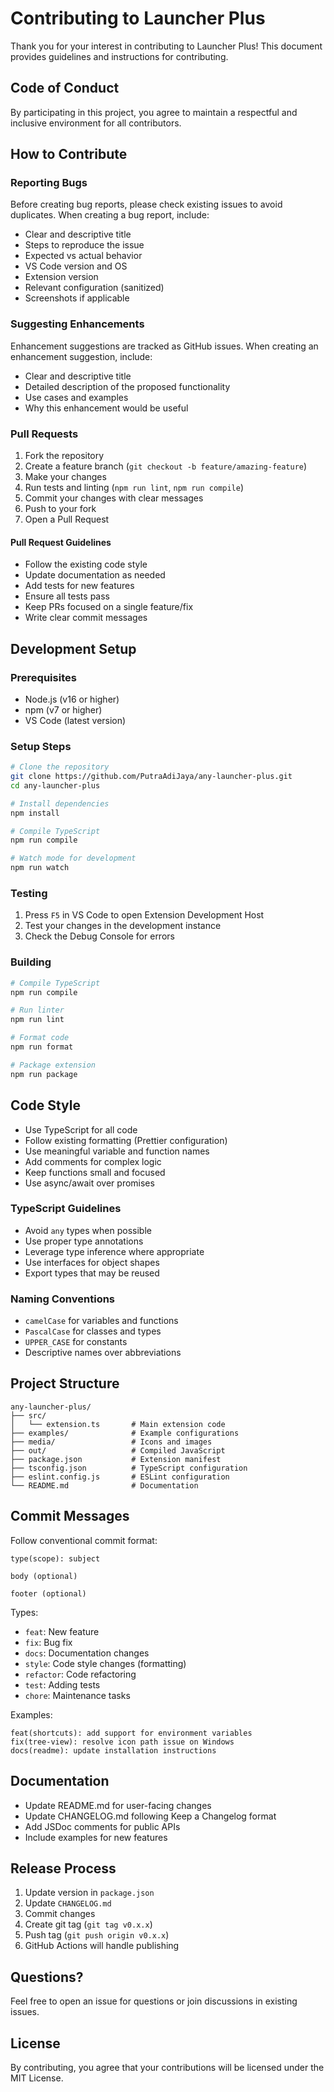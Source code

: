 # Contributing to Launcher Plus

Thank you for your interest in contributing to Launcher Plus! This document provides guidelines and instructions for contributing.

## Code of Conduct

By participating in this project, you agree to maintain a respectful and inclusive environment for all contributors.

## How to Contribute

### Reporting Bugs

Before creating bug reports, please check existing issues to avoid duplicates. When creating a bug report, include:

- Clear and descriptive title
- Steps to reproduce the issue
- Expected vs actual behavior
- VS Code version and OS
- Extension version
- Relevant configuration (sanitized)
- Screenshots if applicable

### Suggesting Enhancements

Enhancement suggestions are tracked as GitHub issues. When creating an enhancement suggestion, include:

- Clear and descriptive title
- Detailed description of the proposed functionality
- Use cases and examples
- Why this enhancement would be useful

### Pull Requests

1. Fork the repository
2. Create a feature branch (`git checkout -b feature/amazing-feature`)
3. Make your changes
4. Run tests and linting (`npm run lint`, `npm run compile`)
5. Commit your changes with clear messages
6. Push to your fork
7. Open a Pull Request

#### Pull Request Guidelines

- Follow the existing code style
- Update documentation as needed
- Add tests for new features
- Ensure all tests pass
- Keep PRs focused on a single feature/fix
- Write clear commit messages

## Development Setup

### Prerequisites

- Node.js (v16 or higher)
- npm (v7 or higher)
- VS Code (latest version)

### Setup Steps

```bash
# Clone the repository
git clone https://github.com/PutraAdiJaya/any-launcher-plus.git
cd any-launcher-plus

# Install dependencies
npm install

# Compile TypeScript
npm run compile

# Watch mode for development
npm run watch
```

### Testing

1. Press `F5` in VS Code to open Extension Development Host
2. Test your changes in the development instance
3. Check the Debug Console for errors

### Building

```bash
# Compile TypeScript
npm run compile

# Run linter
npm run lint

# Format code
npm run format

# Package extension
npm run package
```

## Code Style

- Use TypeScript for all code
- Follow existing formatting (Prettier configuration)
- Use meaningful variable and function names
- Add comments for complex logic
- Keep functions small and focused
- Use async/await over promises

### TypeScript Guidelines

- Avoid `any` types when possible
- Use proper type annotations
- Leverage type inference where appropriate
- Use interfaces for object shapes
- Export types that may be reused

### Naming Conventions

- `camelCase` for variables and functions
- `PascalCase` for classes and types
- `UPPER_CASE` for constants
- Descriptive names over abbreviations

## Project Structure

```
any-launcher-plus/
├── src/
│   └── extension.ts       # Main extension code
├── examples/              # Example configurations
├── media/                 # Icons and images
├── out/                   # Compiled JavaScript
├── package.json           # Extension manifest
├── tsconfig.json          # TypeScript configuration
├── eslint.config.js       # ESLint configuration
└── README.md              # Documentation
```

## Commit Messages

Follow conventional commit format:

```
type(scope): subject

body (optional)

footer (optional)
```

Types:
- `feat`: New feature
- `fix`: Bug fix
- `docs`: Documentation changes
- `style`: Code style changes (formatting)
- `refactor`: Code refactoring
- `test`: Adding tests
- `chore`: Maintenance tasks

Examples:
```
feat(shortcuts): add support for environment variables
fix(tree-view): resolve icon path issue on Windows
docs(readme): update installation instructions
```

## Documentation

- Update README.md for user-facing changes
- Update CHANGELOG.md following Keep a Changelog format
- Add JSDoc comments for public APIs
- Include examples for new features

## Release Process

1. Update version in `package.json`
2. Update `CHANGELOG.md`
3. Commit changes
4. Create git tag (`git tag v0.x.x`)
5. Push tag (`git push origin v0.x.x`)
6. GitHub Actions will handle publishing

## Questions?

Feel free to open an issue for questions or join discussions in existing issues.

## License

By contributing, you agree that your contributions will be licensed under the MIT License.
